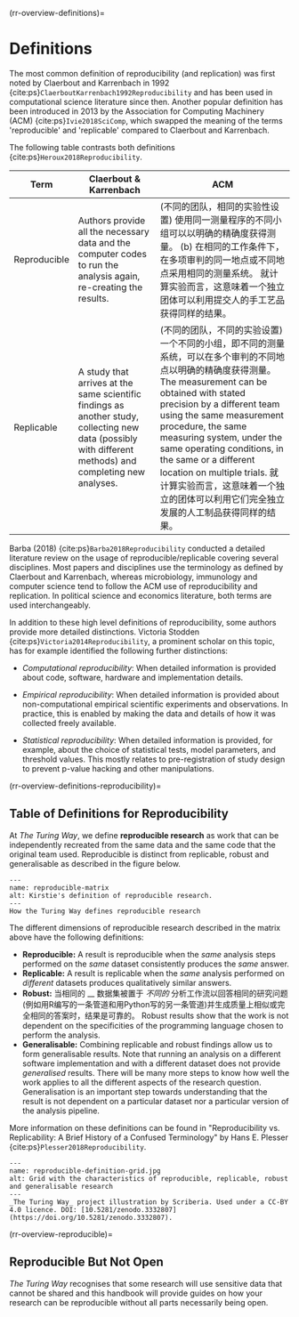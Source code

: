 (rr-overview-definitions)=
# Definitions

The most common definition of reproducibility (and replication) was first noted by Claerbout and Karrenbach in 1992 {cite:ps}`ClaerboutKarrenbach1992Reproducibility` and has been used in computational science literature since then. Another popular definition has been introduced in 2013 by the Association for Computing Machinery (ACM) {cite:ps}`Ivie2018SciComp`, which swapped the meaning of the terms 'reproducible' and 'replicable' compared to Claerbout and Karrenbach.

The following table contrasts both definitions {cite:ps}`Heroux2018Reproducibility`.

| Term         | Claerbout & Karrenbach                                                                                                                                    | ACM                                                                                                                                                                                                                                                                                                                                            |
| ------------ | --------------------------------------------------------------------------------------------------------------------------------------------------------- | ---------------------------------------------------------------------------------------------------------------------------------------------------------------------------------------------------------------------------------------------------------------------------------------------------------------------------------------------- |
| Reproducible | Authors provide all the necessary data and the computer codes to run the analysis again, re-creating the results.                                         | (不同的团队，相同的实验性设置) 使用同一测量程序的不同小组可以以明确的精确度获得测量。 (b) 在相同的工作条件下，在多项审判的同一地点或不同地点采用相同的测量系统。 就计算实验而言，这意味着一个独立团体可以利用提交人的手工艺品获得同样的结果。                                                                                                                                                                                                                    |
| Replicable   | A study that arrives at the same scientific findings as another study, collecting new data (possibly with different methods) and completing new analyses. | (不同的团队，不同的实验设置) 一个不同的小组，即不同的测量系统，可以在多个审判的不同地点以明确的精确度获得测量。 The measurement can be obtained with stated precision by a different team using the same measurement procedure, the same measuring system, under the same operating conditions, in the same or a different location on multiple trials. 就计算实验而言，这意味着一个独立的团体可以利用它们完全独立发展的人工制品获得同样的结果。 |

Barba (2018) {cite:ps}`Barba2018Reproducibility` conducted a detailed literature review on the usage of reproducible/replicable covering several disciplines. Most papers and disciplines use the terminology as defined by Claerbout and Karrenbach, whereas microbiology, immunology and computer science tend to follow the ACM use of reproducibility and replication. In political science and economics literature, both terms are used interchangeably.

In addition to these high level definitions of reproducibility, some authors provide more detailed distinctions. Victoria Stodden {cite:ps}`Victoria2014Reproducibility`, a prominent scholar on this topic, has for example identified the following further distinctions:

- _Computational reproducibility_: When detailed information is provided about code, software, hardware and implementation details.

- _Empirical reproducibility_: When detailed information is provided about non-computational empirical scientific experiments and observations. In practice, this is enabled by making the data and details of how it was collected freely available.

- _Statistical reproducibility_: When detailed information is provided, for example, about the choice of statistical tests, model parameters, and threshold values. This mostly relates to pre-registration of study design to prevent p-value hacking and other manipulations.

(rr-overview-definitions-reproducibility)=
## Table of Definitions for Reproducibility

At _The Turing Way_, we define **reproducible research** as work that can be independently recreated from the same data and the same code that the original team used. Reproducible is distinct from replicable, robust and generalisable as described in the figure below.


```{figure} ../../figures/reproducible-matrix.jpg
---
name: reproducible-matrix
alt: Kirstie's definition of reproducible research.
---
How the Turing Way defines reproducible research
```

The different dimensions of reproducible research described in the matrix above have the following definitions:

- **Reproducible:** A result is reproducible when the _same_ analysis steps performed on the _same_ dataset consistently produces the _same_ answer.
- **Replicable:** A result is replicable when the _same_ analysis performed on _different_ datasets produces qualitatively similar answers.
- **Robust:** 当相同的 __ 数据集被置于 _不同的_ 分析工作流以回答相同的研究问题(例如用R编写的一条管道和用Python写的另一条管道)并生成质量上相似或完全相同的答案时，结果是可靠的。 Robust results show that the work is not dependent on the specificities of the programming language chosen to perform the analysis.
- **Generalisable:** Combining replicable and robust findings allow us to form generalisable results. Note that running an analysis on a different software implementation and with a different dataset does not provide _generalised_ results. There will be many more steps to know how well the work applies to all the different aspects of the research question. Generalisation is an important step towards understanding that the result is not dependent on a particular dataset nor a particular version of the analysis pipeline.

More information on these definitions can be found in "Reproducibility vs. Replicability: A Brief History of a Confused Terminology" by Hans E. Plesser {cite:ps}`Plesser2018Reproducibility`.

```{figure} ../../figures/reproducible-definition-grid.jpg
---
name: reproducible-definition-grid.jpg
alt: Grid with the characteristics of reproducible, replicable, robust and generalisable research
---
_The Turing Way_ project illustration by Scriberia. Used under a CC-BY 4.0 licence. DOI: [10.5281/zenodo.3332807](https://doi.org/10.5281/zenodo.3332807).
```

(rr-overview-reproducible)=
## Reproducible But Not Open

_The Turing Way_ recognises that some research will use sensitive data that cannot be shared and this handbook will provide guides on how your research can be reproducible without all parts necessarily being open.

